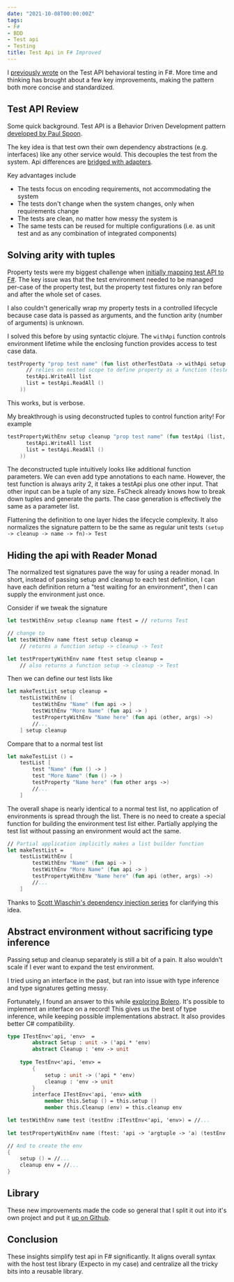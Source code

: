 ```yaml
---
date: "2021-10-08T00:00:00Z"
tags:
- F#
- BDD
- Test api
- Testing
title: Test Api in F# Improved
---
```


I [previously wrote](../posts/2021-02-26-TestApi-in-FSharp.md) on the Test API behavioral testing in F#. More time and thinking has brought about a few key improvements, making the pattern both more concise and standardized.

## Test API Review

Some quick background. Test API is a Behavior Driven Development pattern [developed by Paul Spoon](https://codewithspoon.com/2019/12/stop-corrupting-yourself-test-against-abstractions/).

The key idea is that test own their own dependency abstractions (e.g. interfaces) like any other service would. This decouples the test from the system. Api differences are [bridged with adapters](https://blog.ploeh.dk/2013/12/03/layers-onions-ports-adapters-its-all-the-same/).

Key advantages include
- The tests focus on encoding requirements, not accommodating the system
- The tests don't change when the system changes, only when requirements change
- The tests are clean, no matter how messy the system is
- The same tests can be reused for multiple configurations (i.e. as unit test and as any combination of integrated components)


## Solving arity with tuples

Property tests were my biggest challenge when [initially mapping test API to F#](../posts/2021-02-26-TestApi-in-FSharp.md). The key issue was that the test environment needed to be managed per-case of the property test, but the property test fixtures only ran before and after the whole set of cases.

I also couldn't generically wrap my property tests in a controlled lifecycle because case data is passed as arguments, and the function arity (number of arguments) is unknown.

I solved this before by using syntactic clojure. The `withApi` function controls environment lifetime while the enclosing function provides access to test case data.

```fsharp
testProperty "prop test name" (fun list otherTestData -> withApi setup cleanup (fun testApi ->
      // relies on nested scope to define property as a function (testApi -> bool)
      testApi.WriteAll list
      list = testApi.ReadAll ()
    ))
```

This works, but is verbose. 

My breakthrough is using deconstructed tuples to control function arity! For example

```fsharp
testPropertyWithEnv setup cleanup "prop test name" (fun testApi (list, otherTestData) ->
      testApi.WriteAll list
      list = testApi.ReadAll ()
    ))
```

The deconstructed tuple intuitively looks like additional function parameters. We can even add type annotations to each name. However, the test function is always arity 2, it takes a testApi plus one other input. That other input can be a tuple of any size. FsCheck already knows how to break down tuples and generate the parts. The case generation is effectively the same as a parameter list.

Flattening the definition to one layer hides the lifecycle complexity. It also normalizes the signature pattern to be the same as regular unit tests `(setup -> cleanup -> name -> fn)-> Test`

## Hiding the api with Reader Monad

The normalized test signatures pave the way for using a reader monad. In short, instead of passing setup and cleanup to each test definition, I can have each definition return a "test waiting for an environment", then I can supply the environment just once. 

Consider if we tweak the signature
```fsharp
let testWithEnv setup cleanup name ftest = // returns Test

// change to
let testWithEnv name ftest setup cleanup = 
    // returns a function setup -> cleanup -> Test

let testPropertyWithEnv name ftest setup cleanup =
    // also returns a function setup -> cleanup -> Test
```

Then we can define our test lists like
```fsharp
let makeTestList setup cleanup = 
    testListWithEnv [
        testWithEnv "Name" (fun api -> )
        testWithEnv "More Name" (fun api -> )
        testPropertyWithEnv "Name here" (fun api (other, args) ->)
        //...
    ] setup cleanup
```

Compare that to a normal test list

```fsharp
let makeTestList () = 
    testList [
        test "Name" (fun () -> )
        test "More Name" (fun () -> )
        testProperty "Name here" (fun other args ->)
        //...
    ]
```

The overall shape is nearly identical to a normal test list, no application of environments is spread through the list. There is no need to create a special function for building the environment test list either. Partially applying the test list without passing an environment would act the same.

```fsharp
// Partial application implicitly makes a list builder function
let makeTestList = 
    testListWithEnv [
        testWithEnv "Name" (fun api -> )
        testWithEnv "More Name" (fun api -> )
        testPropertyWithEnv "Name here" (fun api (other, args) ->)
        //...
    ] 
```

Thanks to [Scott Wlaschin's dependency injection series](https://fsharpforfunandprofit.com/posts/dependencies-3/) for clarifying this idea.


## Abstract environment without sacrificing type inference

Passing setup and cleanup separately is still a bit of a pain. It also wouldn't scale if I ever want to expand the test environment.

I tried using an interface in the past, but ran into issue with type inference and type signatures getting messy.

Fortunately, I found an answer to this while [exploring Bolero](https://github.com/fsbolero/Bolero/blob/f4c5c05f8b4ac224325eb935db7cacc07d389abf/src/Bolero/Router.fs#L43). It's possible to implement an interface on a record! This gives us the best of type inference, while keeping possible implementations abstract. It also provides better C# compatibility.

```fsharp
type ITestEnv<'api, 'env>  = 
        abstract Setup : unit -> ('api * 'env)
        abstract Cleanup : 'env -> unit
    
    type TestEnv<'api, 'env> = 
        { 
            setup : unit -> ('api * 'env)
            cleanup : 'env -> unit
        }
        interface ITestEnv<'api, 'env> with
            member this.Setup () = this.setup ()
            member this.Cleanup (env) = this.cleanup env

let testWithEnv name test (testEnv :ITestEnv<'api, 'env>) = //...
           
let testPropertyWithEnv name (ftest: 'api -> 'argtuple -> 'a) (testEnv :ITestEnv<'api, 'env>) = //...

// And to create the env
{
    setup () = //...
    cleanup env = //...
}
```

## Library

These new improvements made the code so general that I split it out into it's own project and put it [up on Github](https://github.com/farlee2121/Expecto.TestApi).

## Conclusion

These insights simplify test api in F# significantly. It aligns overall syntax with the host test library (Expecto in my case) and centralize all the tricky bits into a reusable library.